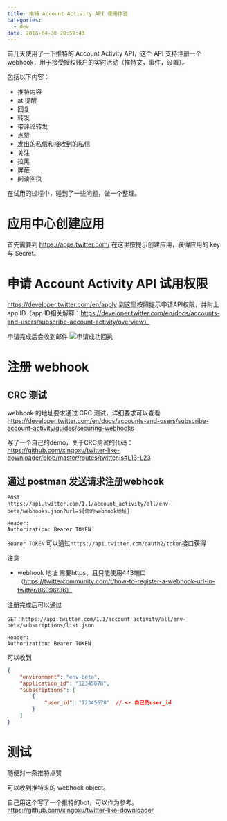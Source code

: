 ```yaml
---
title: 推特 Account Activity API 使用体验
categories:
  - dev
date: 2018-04-30 20:59:43
---
```


前几天使用了一下推特的 Account Activity API，这个 API 支持注册一个 webhook，用于接受授权账户的实时活动（推特文，事件，设置）。

包括以下内容：
- 推特内容
- at 提醒
- 回复
- 转发
- 带评论转发
- 点赞
- 发出的私信和接收到的私信
- 关注
- 拉黑
- 屏蔽
- 阅读回执

在试用的过程中，碰到了一些问题，做一个整理。

<!-- more -->

# 应用中心创建应用

首先需要到 https://apps.twitter.com/ 在这里按提示创建应用，获得应用的 key 与 Secret。

# 申请 Account Activity API 试用权限

https://developer.twitter.com/en/apply
到这里按照提示申请API权限，并附上 app ID（app ID相关解释：https://developer.twitter.com/en/docs/accounts-and-users/subscribe-account-activity/overview）

申请完成后会收到邮件
![申请成功回执](https://i.loli.net/2018/04/30/5ae7000843f53.png)

# 注册 webhook

## CRC 测试
webhook 的地址要求通过 CRC 测试，详细要求可以查看
https://developer.twitter.com/en/docs/accounts-and-users/subscribe-account-activity/guides/securing-webhooks

写了一个自己的demo，关于CRC测试的代码：
https://github.com/xingoxu/twitter-like-downloader/blob/master/routes/twitter.js#L13-L23

## 通过 postman 发送请求注册webhook

```
POST:
https://api.twitter.com/1.1/account_activity/all/env-beta/webhooks.json?url=${你的webhook地址}

Header:
Authorization: Bearer TOKEN
```

`Bearer TOKEN` 可以通过`https://api.twitter.com/oauth2/token`接口获得

注意
- webhook 地址 需要https，且只能使用443端口（https://twittercommunity.com/t/how-to-register-a-webhook-url-in-twitter/86096/36）


注册完成后可以通过

```
GET：https://api.twitter.com/1.1/account_activity/all/env-beta/subscriptions/list.json

Header:
Authorization: Bearer TOKEN
```

可以收到
```json
{
    "environment": "env-beta",
    "application_id": "12345678",
    "subscriptions": [
        {
            "user_id": "12345678"  // <- 自己的user_id
        }
    ]
}
```


# 测试

随便对一条推特点赞

可以收到推特来的 webhook object。



自己用这个写了一个推特的bot，可以作为参考。
https://github.com/xingoxu/twitter-like-downloader
